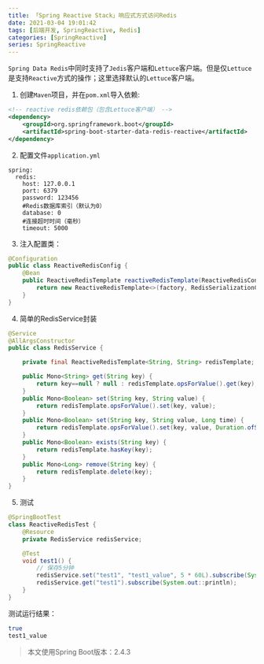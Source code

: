```yaml
---
title: 「Spring Reactive Stack」响应式方式访问Redis
date: 2021-03-04 19:01:42
tags: [后端开发, SpringReactive, Redis]
categories: [SpringReactive]
series: SpringReactive
---
```


`Spring Data Redis`中同时支持了`Jedis`客户端和`Lettuce`客户端。但是仅`Lettuce`是支持`Reactive`方式的操作；这里选择默认的`Lettuce`客户端。

1. 创建`Maven`项目，并在`pom.xml`导入依赖:
``` xml
<!-- reactive redis依赖包（包含Lettuce客户端） -->
<dependency>
    <groupId>org.springframework.boot</groupId>
    <artifactId>spring-boot-starter-data-redis-reactive</artifactId>
</dependency>
```

2. 配置文件`application.yml`
``` ymal
spring:
  redis:
    host: 127.0.0.1
    port: 6379
    password: 123456
    #Redis数据库索引（默认为0）
    database: 0
    #连接超时时间（毫秒）
    timeout: 5000
```

3. 注入配置类：
``` java
@Configuration
public class ReactiveRedisConfig {
    @Bean
    public ReactiveRedisTemplate reactiveRedisTemplate(ReactiveRedisConnectionFactory factory) {
        return new ReactiveRedisTemplate<>(factory, RedisSerializationContext.string());
    }
}
```

4. 简单的RedisService封装
``` java
@Service
@AllArgsConstructor
public class RedisService {

    private final ReactiveRedisTemplate<String, String> redisTemplate;

    public Mono<String> get(String key) {
        return key==null ? null : redisTemplate.opsForValue().get(key);
    }
    public Mono<Boolean> set(String key, String value) {
        return redisTemplate.opsForValue().set(key, value);
    }
    public Mono<Boolean> set(String key, String value, Long time) {
        return redisTemplate.opsForValue().set(key, value, Duration.ofSeconds(time));
    }
    public Mono<Boolean> exists(String key) {
        return redisTemplate.hasKey(key);
    }
    public Mono<Long> remove(String key) {
        return redisTemplate.delete(key);
    }
}
```

5. 测试
``` java
@SpringBootTest
class ReactiveRedisTest {
    @Resource
    private RedisService redisService;

    @Test
    void test1() {
        // 保存5分钟
        redisService.set("test1", "test1_value", 5 * 60L).subscribe(System.out::println);
        redisService.get("test1").subscribe(System.out::println);
    }
}
```

测试运行结果：
``` bash
true
test1_value
```

> 本文使用Spring Boot版本：2.4.3
